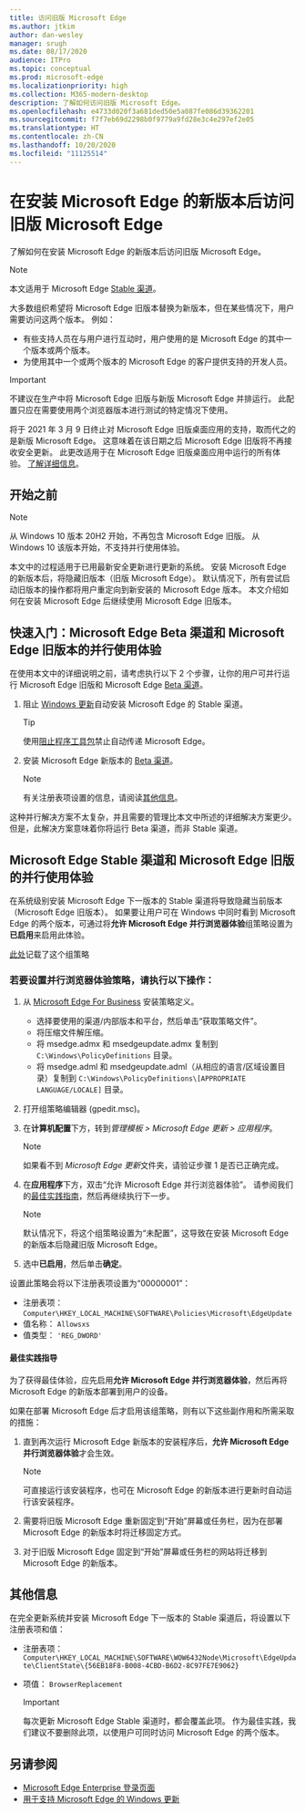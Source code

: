 ```yaml
---
title: 访问旧版 Microsoft Edge
ms.author: jtkim
author: dan-wesley
manager: srugh
ms.date: 08/17/2020
audience: ITPro
ms.topic: conceptual
ms.prod: microsoft-edge
ms.localizationpriority: high
ms.collection: M365-modern-desktop
description: 了解如何访问旧版 Microsoft Edge。
ms.openlocfilehash: e4733d020f3a681ded50e5a087fe086d39362201
ms.sourcegitcommit: f7f7eb69d2298b0f9779a9fd28e3c4e297ef2e05
ms.translationtype: HT
ms.contentlocale: zh-CN
ms.lasthandoff: 10/20/2020
ms.locfileid: "11125514"
---
```

# 在安装 Microsoft Edge 的新版本后访问旧版 Microsoft Edge

了解如何在安装 Microsoft Edge 的新版本后访问旧版 Microsoft Edge。

> [!NOTE]
> 本文适用于 Microsoft Edge [Stable 渠道](microsoft-edge-channels.md)。

大多数组织希望将 Microsoft Edge 旧版本替换为新版本，但在某些情况下，用户需要访问这两个版本。 例如：

- 有些支持人员在与用户进行互动时，用户使用的是 Microsoft Edge 的其中一个版本或两个版本。
- 为使用其中一个或两个版本的 Microsoft Edge 的客户提供支持的开发人员。

> [!IMPORTANT]
> 不建议在生产中将 Microsoft Edge 旧版与新版 Microsoft Edge 并排运行。 此配置只应在需要使用两个浏览器版本进行测试的特定情况下使用。
>
> 将于 2021 年 3 月 9 日终止对 Microsoft Edge 旧版桌面应用的支持，取而代之的是新版 Microsoft Edge。 这意味着在该日期之后 Microsoft Edge 旧版将不再接收安全更新。 此更改适用于在 Microsoft Edge 旧版桌面应用中运行的所有体验。 [了解详细信息](https://techcommunity.microsoft.com/t5/microsoft-365-blog/microsoft-365-apps-say-farewell-to-internet-explorer-11-and/ba-p/1591666)。

## 开始之前
> [!NOTE]
> 从 Windows 10 版本 20H2 开始，不再包含 Microsoft Edge 旧版。 从 Windows 10 该版本开始，不支持并行使用体验。

本文中的过程适用于已用最新安全更新进行更新的系统。 安装 Microsoft Edge 的新版本后，将隐藏旧版本（旧版 Microsoft Edge）。 默认情况下，所有尝试启动旧版本的操作都将用户重定向到新安装的 Microsoft Edge 版本。 本文介绍如何在安装 Microsoft Edge 后继续使用 Microsoft Edge 旧版本。

## 快速入门：Microsoft Edge Beta 渠道和 Microsoft Edge 旧版本的并行使用体验

在使用本文中的详细说明之前，请考虑执行以下 2 个步骤，让你的用户可并行运行 Microsoft Edge 旧版和 Microsoft Edge [Beta 渠道](microsoft-edge-channels.md)。

1. 阻止 [Windows 更新](https://support.microsoft.com/help/12373/windows-update-faq)自动安装 Microsoft Edge 的 Stable 渠道。

   > [!TIP]
   > 使用[阻止程序工具包](microsoft-edge-blocker-toolkit.md)禁止自动传递 Microsoft Edge。

2. 安装 Microsoft Edge 新版本的 [Beta 渠道](https://www.microsoft.com/edge/business/download)。

   > [!NOTE]
   > 有关注册表项设置的信息，请阅读[其他信息](#additional-information)。

这种并行解决方案不太复杂，并且需要的管理比本文中所述的详细解决方案更少。 但是，此解决方案意味着你将运行 Beta 渠道，而非 Stable 渠道。

## Microsoft Edge Stable 渠道和 Microsoft Edge 旧版的并行使用体验

在系统级别安装 Microsoft Edge 下一版本的 Stable 渠道将导致隐藏当前版本（Microsoft Edge 旧版本）。 如果要让用户可在 Windows 中同时看到 Microsoft Edge 的两个版本，可通过将**允许 Microsoft Edge 并行浏览器体验**组策略设置为**已启用**来启用此体验。

[此处](https://docs.microsoft.com/deployedge/microsoft-edge-update-policies#allowsxs)记载了这个组策略

### 若要设置并行浏览器体验策略，请执行以下操作：

1. 从 [Microsoft Edge For Business](https://www.microsoft.com/edge/business/download) 安装策略定义。

   - 选择要使用的渠道/内部版本和平台，然后单击“获取策略文件”。
   - 将压缩文件解压缩。
   - 将 msedge.admx 和 msedgeupdate.admx 复制到 `C:\Windows\PolicyDefinitions` 目录。
   - 将 msedge.adml 和 msedgeupdate.adml（从相应的语言/区域设置目录）复制到 `C:\Windows\PolicyDefinitions\[APPROPRIATE LANGUAGE/LOCALE]` 目录。

2. 打开组策略编辑器 (gpedit.msc)。
3. 在**计算机配置**下方，转到*管理模板 > Microsoft Edge 更新 > 应用程序*。

    > [!NOTE]
    > 如果看不到 *Microsoft Edge 更新*文件夹，请验证步骤 1 是否已正确完成。

4. 在**应用程序**下方，双击“允许 Microsoft Edge 并行浏览器体验”。 请参阅我们的[最佳实践指南](#best-practice-guidance)，然后再继续执行下一步。

    > [!NOTE]
    > 默认情况下，将这个组策略设置为“未配置”，这导致在安装 Microsoft Edge 的新版本后隐藏旧版 Microsoft Edge。

5. 选中**已启用**，然后单击**确定**。  

设置此策略会将以下注册表项设置为“00000001”：

- 注册表项： `Computer\HKEY_LOCAL_MACHINE\SOFTWARE\Policies\Microsoft\EdgeUpdate`
- 值名称： `Allowsxs`
- 值类型： `'REG_DWORD'`

#### 最佳实践指导

为了获得最佳体验，应先启用**允许 Microsoft Edge 并行浏览器体验**，然后再将 Microsoft Edge 的新版本部署到用户的设备。

如果在部署 Microsoft Edge 后才启用该组策略，则有以下这些副作用和所需采取的措施：

1. 直到再次运行 Microsoft Edge 新版本的安装程序后，**允许 Microsoft Edge 并行浏览器体验**才会生效。

   > [!NOTE]
   > 可直接运行该安装程序，也可在 Microsoft Edge 的新版本进行更新时自动运行该安装程序。

2. 需要将旧版 Microsoft Edge 重新固定到“开始”屏幕或任务栏，因为在部署 Microsoft Edge 的新版本时将迁移固定方式。
3. 对于旧版 Microsoft Edge 固定到“开始”屏幕或任务栏的网站将迁移到 Microsoft Edge 的新版本。

## 其他信息

在完全更新系统并安装 Microsoft Edge 下一版本的 Stable 渠道后，将设置以下注册表项和值：

- 注册表项： `Computer\HKEY_LOCAL_MACHINE\SOFTWARE\WOW6432Node\Microsoft\EdgeUpdate\ClientState\{56EB18F8-B008-4CBD-B6D2-8C97FE7E9062}`
- 项值： `BrowserReplacement`

  > [!IMPORTANT]
  > 每次更新 Microsoft Edge Stable 渠道时，都会覆盖此项。 作为最佳实践，我们建议不要删除此项，以使用户可同时访问 Microsoft Edge 的两个版本。

## 另请参阅

- [Microsoft Edge Enterprise 登录页面](https://aka.ms/EdgeEnterprise)
- [用于支持 Microsoft Edge 的 Windows 更新](microsoft-edge-sysupdate-windows-updates.md)
